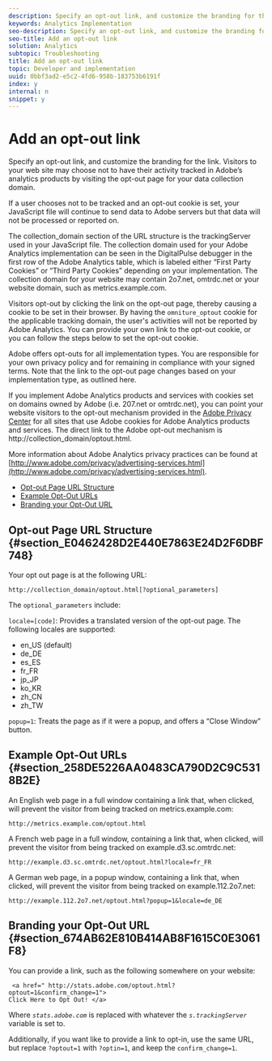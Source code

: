 ```yaml
---
description: Specify an opt-out link, and customize the branding for the link. Visitors to your web site may choose not to have their activity tracked in Adobe’s analytics products by visiting the opt-out page for your data collection domain.
keywords: Analytics Implementation
seo-description: Specify an opt-out link, and customize the branding for the link. Visitors to your web site may choose not to have their activity tracked in Adobe’s analytics products by visiting the opt-out page for your data collection domain.
seo-title: Add an opt-out link
solution: Analytics
subtopic: Troubleshooting
title: Add an opt-out link
topic: Developer and implementation
uuid: 0bbf3ad2-e5c2-4fd6-958b-183753b6191f
index: y
internal: n
snippet: y
---
```


# Add an opt-out link

Specify an opt-out link, and customize the branding for the link. Visitors to your web site may choose not to have their activity tracked in Adobe’s analytics products by visiting the opt-out page for your data collection domain.

 If a user chooses not to be tracked and an opt-out cookie is set, your JavaScript file will continue to send data to Adobe servers but that data will not be processed or reported on.

The collection_domain section of the URL structure is the trackingServer used in your JavaScript file. The collection domain used for your Adobe Analytics implementation can be seen in the DigitalPulse debugger in the first row of the Adobe Analytics table, which is labeled either “First Party Cookies” or “Third Party Cookies” depending on your implementation. The collection domain for your website may contain 2o7.net, omtrdc.net or your website domain, such as metrics.example.com.

Visitors opt-out by clicking the link on the opt-out page, thereby causing a cookie to be set in their browser. By having the `omniture_optout` cookie for the applicable tracking domain, the user's activities will not be reported by Adobe Analytics. You can provide your own link to the opt-out cookie, or you can follow the steps below to set the opt-out cookie.

Adobe offers opt-outs for all implementation types. You are responsible for your own privacy policy and for remaining in compliance with your signed terms. Note that the link to the opt-out page changes based on your implementation type, as outlined here.

If you implement Adobe Analytics products and services with cookies set on domains owned by Adobe (i.e. 207.net or omtrdc.net), you can point your website visitors to the opt-out mechanism provided in the [Adobe Privacy Center](http://www.adobe.com/privacy/opt-out.html) for all sites that use Adobe cookies for Adobe Analytics products and services. The direct link to the Adobe opt-out mechanism is http://collection_domain/optout.html.

More information about Adobe Analytics privacy practices can be found at [http://www.adobe.com/privacy/advertising-services.html](http://www.adobe.com/privacy/advertising-services.html).

* [Opt-out Page URL Structure](../../js_implementation/data_collection/opt_out_link.md#section_E0462428D2E440E7863E24D2F6DBF748) 
* [Example Opt-Out URLs](../../js_implementation/data_collection/opt_out_link.md#section_258DE5226AA0483CA790D2C9C5318B2E) 
* [Branding your Opt-Out URL](../../js_implementation/data_collection/opt_out_link.md#section_674AB62E810B414AB8F1615C0E3061F8)

## Opt-out Page URL Structure {#section_E0462428D2E440E7863E24D2F6DBF748}

Your opt out page is at the following URL:

```
http://collection_domain/optout.html[?optional_parameters]
```

The `optional_parameters` include:

`locale=[code]`: Provides a translated version of the opt-out page. The following locales are supported:

* en_US (default) 
* de_DE 
* es_ES 
* fr_FR 
* jp_JP 
* ko_KR 
* zh_CN 
* zh_TW

`popup=1`: Treats the page as if it were a popup, and offers a “Close Window” button.

## Example Opt-Out URLs {#section_258DE5226AA0483CA790D2C9C5318B2E}

An English web page in a full window containing a link that, when clicked, will prevent the visitor from being tracked on metrics.example.com:

```
http://metrics.example.com/optout.html
```

A French web page in a full window, containing a link that, when clicked, will prevent the visitor from being tracked on example.d3.sc.omtrdc.net:

```
http://example.d3.sc.omtrdc.net/optout.html?locale=fr_FR
```

A German web page, in a popup window, containing a link that, when clicked, will prevent the visitor from being tracked on example.112.2o7.net:

```
http://example.112.2o7.net/optout.html?popup=1&locale=de_DE
```

## Branding your Opt-Out URL {#section_674AB62E810B414AB8F1615C0E3061F8}

You can provide a link, such as the following somewhere on your website:

```
 <a href=" http://stats.adobe.com/optout.html?optout=1&confirm_change=1">
Click Here to Opt Out! </a>
```

Where *`stats.adobe.com`* is replaced with whatever the *`s.trackingServer`* variable is set to.

Additionally, if you want like to provide a link to opt-in, use the same URL, but replace `?optout=1` with `?optin=1`, and keep the `confirm_change=1`. 
